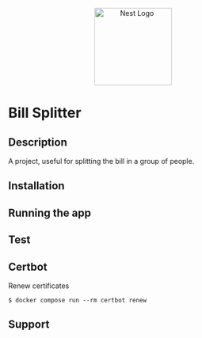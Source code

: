 <p align="center">
  <a href="https://www.flaticon.com/" target="blank"><img src="https://cdn-icons-png.flaticon.com/512/3753/3753033.png" width="156" alt="Nest Logo" /></a>
</p>

# Bill Splitter

## Description

A project, useful for splitting the bill in a group of people.

## Installation

## Running the app

## Test

## Certbot

Renew certificates

```shell
$ docker compose run --rm certbot renew
```

## Support